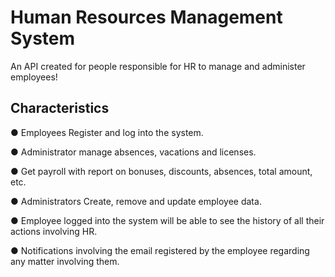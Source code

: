 # Human Resources Management System
An API created for people responsible for HR to manage and administer employees!

## Characteristics
● Employees Register and log into the system.

● Administrator manage absences, vacations and licenses.

● Get payroll with report on bonuses, discounts, absences, total amount, etc.

● Administrators Create, remove and update employee data.

● Employee logged into the system will be able to see the history of all their actions involving HR.

● Notifications involving the email registered by the employee regarding any matter involving them.
